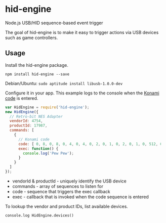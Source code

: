 # hid-engine

Node.js USB/HID sequence-based event trigger

The goal of hid-engine is to make it easy to trigger actions via USB devices such as game controllers.

## Usage

Install the hid-engine package.

`npm install hid-engine --save`

Debian/Ubuntu: `sudo aptitude install libusb-1.0.0-dev`

Configure it in your app. This example logs to the console when the [Konami code](http://en.wikipedia.org/wiki/Konami_Code) is entered.

```javascript
var HidEngine = require('hid-engine');
new HidEngine({
  // Retro-bit NES Adapter
  vendorId: 4754,
  productId: 17987,
  commands: [
    {
      // Konami code
      code: [ 0, 8, 0, 8, 0, 4, 0, 4, 0, 2, 0, 1, 0, 2, 0, 1, 0, 512, 0, 256, 0 ],
      exec: function() {
        console.log('Pew Pew');
      }
    }
  ]
});
```

- vendorId & productId - uniquely identify the USB device
- commands - array of sequences to listen for
- code - sequence that triggers the exec callback
- exec - callback that is invoked when the code sequence is entered

To lookup the vendor and product IDs, list available devices.

`console.log HidEngine.devices()`

